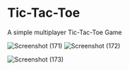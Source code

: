 # Tic-Tac-Toe
A simple multiplayer Tic-Tac-Toe Game


![Screenshot (171)](https://user-images.githubusercontent.com/90132390/188714673-c63eb016-89c7-48fb-8a3d-4ae7004bd820.png)
![Screenshot (172)](https://user-images.githubusercontent.com/90132390/188714708-339d81e3-226e-4b3c-8672-79d17bfbec61.png)


![Screenshot (173)](https://user-images.githubusercontent.com/90132390/188714723-98153364-429c-4bbc-993c-149f427bc212.png)
